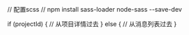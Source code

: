 // 配置scss
// npm install sass-loader node-sass --save-dev


if (projectId) {
  // 从项目详情过去
} else {
  // 从消息列表过去
}

